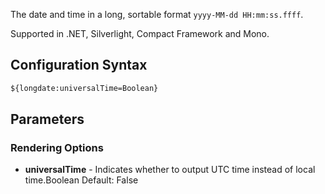 The date and time in a long, sortable format `yyyy-MM-dd HH:mm:ss.ffff`. 

Supported in .NET, Silverlight, Compact Framework and Mono.

## Configuration Syntax
```xml
${longdate:universalTime=Boolean}
```

## Parameters
### Rendering Options
* **universalTime** - Indicates whether to output UTC time instead of local time.Boolean Default: False
